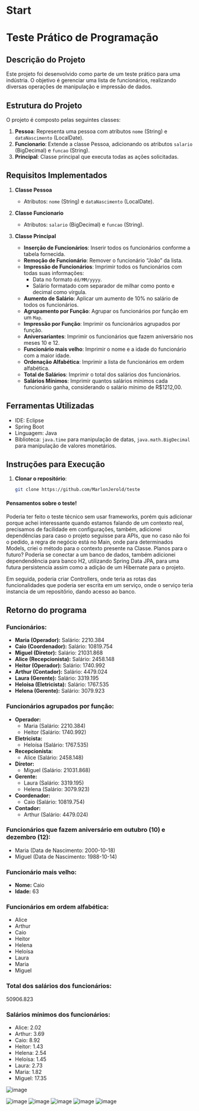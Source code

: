 # Start

# Teste Prático de Programação

## Descrição do Projeto

Este projeto foi desenvolvido como parte de um teste prático para uma indústria. O objetivo é gerenciar uma lista de funcionários, realizando diversas operações de manipulação e impressão de dados.

## Estrutura do Projeto

O projeto é composto pelas seguintes classes:

1. **Pessoa**: Representa uma pessoa com atributos `nome` (String) e `dataNascimento` (LocalDate).
2. **Funcionario**: Extende a classe Pessoa, adicionando os atributos `salario` (BigDecimal) e `funcao` (String).
3. **Principal**: Classe principal que executa todas as ações solicitadas.

## Requisitos Implementados

1. **Classe Pessoa**
   - Atributos: `nome` (String) e `dataNascimento` (LocalDate).

2. **Classe Funcionario**
   - Atributos: `salario` (BigDecimal) e `funcao` (String).

3. **Classe Principal**
   - **Inserção de Funcionários**: Inserir todos os funcionários conforme a tabela fornecida.
   - **Remoção de Funcionário**: Remover o funcionário “João” da lista.
   - **Impressão de Funcionários**: Imprimir todos os funcionários com todas suas informações:
     - Data no formato `dd/MM/yyyy`.
     - Salário formatado com separador de milhar como ponto e decimal como vírgula.
   - **Aumento de Salário**: Aplicar um aumento de 10% no salário de todos os funcionários.
   - **Agrupamento por Função**: Agrupar os funcionários por função em um `Map`.
   - **Impressão por Função**: Imprimir os funcionários agrupados por função.
   - **Aniversariantes**: Imprimir os funcionários que fazem aniversário nos meses 10 e 12.
   - **Funcionário mais velho**: Imprimir o nome e a idade do funcionário com a maior idade.
   - **Ordenação Alfabética**: Imprimir a lista de funcionários em ordem alfabética.
   - **Total de Salários**: Imprimir o total dos salários dos funcionários.
   - **Salários Mínimos**: Imprimir quantos salários mínimos cada funcionário ganha, considerando o salário mínimo de R$1212,00.

## Ferramentas Utilizadas

- IDE: Eclipse
- Spring Boot
- Linguagem: Java
- Biblioteca: `java.time` para manipulação de datas, `java.math.BigDecimal` para manipulação de valores monetários.

## Instruções para Execução

1. **Clonar o repositório**:
   ```sh
   git clone https://github.com/MarlonJerold/teste

#### Pensamentos sobre o teste!

Poderia ter feito o teste técnico sem usar frameworks, porém quis adicionar porque achei interessante quando estamos falando de um contexto real, precisamos de facilidade em configurações, também, adicionei dependências para caso o projeto seguisse para APIs, que no caso não foi o pedido, a regra de negócio está no Main, onde para determinados Models, criei o método para o contexto presente na Classe. Planos para o futuro? Poderia se conectar a um banco de dados, também adicionei dependendência para banco H2, utilizando Spring Data JPA, para uma futura persistencia assim como a adição de um Hibernate para o projeto.

Em seguida, poderia criar Controllers, onde teria as rotas das funcionalidades que poderia ser escrita em um serviço, onde o serviço teria instancia de um repositôrio, dando acesso ao banco.

## Retorno do programa

### Funcionários:

- **Maria (Operador):** Salário: 2210.384
- **Caio (Coordenador):** Salário: 10819.754
- **Miguel (Diretor):** Salário: 21031.868
- **Alice (Recepcionista):** Salário: 2458.148
- **Heitor (Operador):** Salário: 1740.992
- **Arthur (Contador):** Salário: 4479.024
- **Laura (Gerente):** Salário: 3319.195
- **Heloísa (Eletricista):** Salário: 1767.535
- **Helena (Gerente):** Salário: 3079.923

### Funcionários agrupados por função:

- **Operador:**
  - Maria (Salário: 2210.384)
  - Heitor (Salário: 1740.992)
- **Eletricista:**
  - Heloísa (Salário: 1767.535)
- **Recepcionista:**
  - Alice (Salário: 2458.148)
- **Diretor:**
  - Miguel (Salário: 21031.868)
- **Gerente:**
  - Laura (Salário: 3319.195)
  - Helena (Salário: 3079.923)
- **Coordenador:**
  - Caio (Salário: 10819.754)
- **Contador:**
  - Arthur (Salário: 4479.024)

### Funcionários que fazem aniversário em outubro (10) e dezembro (12):

- Maria (Data de Nascimento: 2000-10-18)
- Miguel (Data de Nascimento: 1988-10-14)

### Funcionário mais velho:

- **Nome:** Caio
- **Idade:** 63

### Funcionários em ordem alfabética:

- Alice
- Arthur
- Caio
- Heitor
- Helena
- Heloísa
- Laura
- Maria
- Miguel

### Total dos salários dos funcionários:

50906.823

### Salários mínimos dos funcionários:

- Alice: 2.02
- Arthur: 3.69
- Caio: 8.92
- Heitor: 1.43
- Helena: 2.54
- Heloísa: 1.45
- Laura: 2.73
- Maria: 1.82
- Miguel: 17.35

![image](https://github.com/MarlonJerold/teste/assets/63025001/4c53ef71-a287-40a2-a656-ff681381bbc3)

![image](https://github.com/MarlonJerold/teste/assets/63025001/0389deeb-835d-42df-8ce5-63c1313ccee3)
![image](https://github.com/MarlonJerold/teste/assets/63025001/cdca675f-08ca-425a-a073-6a50429098b2)
![image](https://github.com/MarlonJerold/teste/assets/63025001/1aed8282-8705-4b42-9d73-3ef892de14d7)
![image](https://github.com/MarlonJerold/teste/assets/63025001/5ff9c0a2-0f24-41b6-aa6b-f85bc6749722)
![image](https://github.com/MarlonJerold/teste/assets/63025001/54f608ae-4cc7-47ef-9a69-f293e4df2433)
